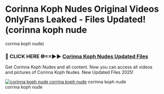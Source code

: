 # Corinna Koph Nudes Original Videos 0nlyFans Leaked - Files Updated! (corinna koph nude<br>
corrina koph nude)

<h3>🔴 CLICK HERE 🌐==►► <a href="https://tinyurl.com/2p9ay9w9" rel="nofollow">Corinna Koph Nudes Updated Files</a></h3>

Get Corinna Koph Nudes and all content. Now you can access all videos and pictures of Corinna Koph Nudes. New Updated Files 2025!

[![corinna koph nude<br>
corrina koph nude](https://i.imgur.com/KQgVmj3.gif)](https://tinyurl.com/2p9ay9w9)
corinna koph nude<br>
corrina koph nude